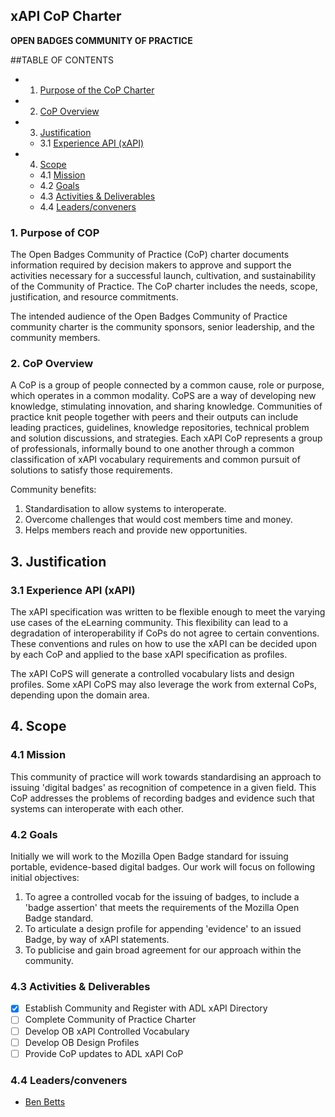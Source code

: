 ## xAPI CoP Charter

**OPEN BADGES COMMUNITY OF PRACTICE**

##TABLE OF CONTENTS
*	1. 	[Purpose of the CoP Charter](#1-purpose-of-cop)  
*	2. 	[CoP Overview](#2-cop-overview)  
*	3. 	[Justification](#3-justification)  
    *	3.1 	[Experience API (xAPI)](#31-experience-api-xapi)  
*	4. 	[Scope](#4-scope)  
    *	4.1 	[Mission](#41-mission)   
    *	4.2 	[Goals](#42-goals)  
    *	4.3 	[Activities & Deliverables](#43-activities--deliverables)  
    *	4.4 	[Leaders/conveners](#44-leadersconveners)
   

### 1. Purpose of COP

The Open Badges Community of Practice (CoP) charter documents information required by decision makers to approve and support the activities necessary for a successful launch, cultivation, and sustainability of the Community of Practice. The CoP charter includes the needs, scope, justification, and resource commitments.

The intended audience of the Open Badges Community of Practice community charter is the community sponsors, senior leadership, and the community members.

### 2. CoP Overview

A CoP is a group of people connected by a common cause, role or purpose, which operates in a common modality. CoPS are a way of developing new knowledge, stimulating innovation, and sharing knowledge. Communities of practice knit people together with peers and their outputs can include leading practices, guidelines, knowledge repositories, technical problem and solution discussions, and strategies. Each xAPI CoP represents a group of professionals, informally bound to one another through a common classification of xAPI vocabulary requirements and common pursuit of solutions to satisfy those requirements. 

Community benefits:

1. Standardisation to allow systems to interoperate.
2. Overcome challenges that would cost members time and money.
3. Helps members reach and provide new opportunities.

## 3. Justification

### 3.1 Experience API (xAPI)

The xAPI specification was written to be flexible enough to meet the varying use cases of the eLearning community. This flexibility can lead to a degradation of interoperability if CoPs do not agree to certain conventions. These conventions and rules on how to use the xAPI can be decided upon by each CoP and applied to the base xAPI specification as profiles.

The xAPI CoPS will generate a controlled vocabulary lists and design profiles. Some xAPI CoPS may also leverage the work from external CoPs, depending upon the domain area.

## 4. Scope

### 4.1 Mission

This community of practice will work towards standardising an approach to issuing 'digital badges' as recognition of competence in a given field. This CoP addresses the problems of recording badges and evidence such that systems can interoperate with each other.

### 4.2 Goals

Initially we will work to the Mozilla Open Badge standard for issuing portable, evidence-based digital badges. Our work will focus on following initial objectives:

1. To agree a controlled vocab for the issuing of badges, to include a 'badge assertion' that meets the requirements of the Mozilla Open Badge standard.
2. To articulate a design profile for appending 'evidence' to an issued Badge, by way of xAPI statements.
3. To publicise and gain broad agreement for our approach within the community.

### 4.3 Activities & Deliverables

- [x] Establish Community and Register with ADL xAPI Directory
- [ ] Complete Community of Practice Charter
- [ ] Develop OB xAPI Controlled Vocabulary
- [ ] Develop OB Design Profiles
- [ ] Provide CoP updates to ADL xAPI CoP

### 4.4 Leaders/conveners

- [Ben Betts](ben@ht2.co.uk)

